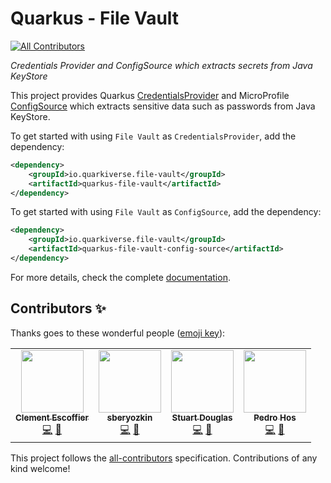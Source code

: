 # Quarkus - File Vault
<!-- ALL-CONTRIBUTORS-BADGE:START - Do not remove or modify this section -->
[![All Contributors](https://img.shields.io/badge/all_contributors-3-orange.svg?style=flat-square)](#contributors-)
<!-- ALL-CONTRIBUTORS-BADGE:END -->

_Credentials Provider and ConfigSource which extracts secrets from Java KeyStore_

This project provides Quarkus [CredentialsProvider](https://quarkus.io/guides/credentials-provider) and MicroProfile [ConfigSource](https://quarkus.io/guides/config-extending-support#custom-config-source) which extracts sensitive data such as passwords from Java KeyStore.

To get started with using `File Vault` as `CredentialsProvider`, add the dependency:

```xml
<dependency>
    <groupId>io.quarkiverse.file-vault</groupId>
    <artifactId>quarkus-file-vault</artifactId>
</dependency>
```

To get started with using `File Vault` as `ConfigSource`, add the dependency:

```xml
<dependency>
    <groupId>io.quarkiverse.file-vault</groupId>
    <artifactId>quarkus-file-vault-config-source</artifactId>
</dependency>
```

For more details, check the complete [documentation](https://quarkiverse.github.io/quarkiverse-docs/quarkus-file-vault/dev/index.html).

## Contributors ✨

Thanks goes to these wonderful people ([emoji key](https://allcontributors.org/docs/en/emoji-key)):

<!-- ALL-CONTRIBUTORS-LIST:START - Do not remove or modify this section -->
<!-- prettier-ignore-start -->
<!-- markdownlint-disable -->
<table>
  <tr>
    <td align="center"><a href="https://github.com/cescoffier"><img src="https://avatars.githubusercontent.com/u/402301?v=4?s=100" width="100px;" alt=""/><br /><sub><b>Clement Escoffier</b></sub></a><br /><a href="https://github.com/quarkiverse/quarkus-file-vault/commits?author=cescoffier" title="Code">💻</a> <a href="#maintenance-cescoffier" title="Maintenance">🚧</a></td>
    <td align="center"><a href="https://github.com/sberyozkin"><img src="https://avatars.githubusercontent.com/u/467639?v=4?s=100" width="100px;" alt=""/><br /><sub><b>sberyozkin</b></sub></a><br /><a href="https://github.com/quarkiverse/quarkus--file-vault/commits?author=sberyozkin" title="Code">💻</a> <a href="#maintenance-sberyozkin" title="Maintenance">🚧</a></td>
    <td align="center"><a href="https://github.com/stuartwdouglas"><img src="https://avatars.githubusercontent.com/u/328571?v=4?s=100" width="100px;" alt=""/><br /><sub><b>Stuart Douglas</b></sub></a><br /><a href="https://github.com/quarkiverse/quarkus--file-vault/commits?author=stuartwdouglas" title="Code">💻</a> <a href="#maintenance-stuartwdouglas" title="Maintenance">🚧</a></td>
    <td align="center"><a href="https://github.com/pedro-hos"><img src="https://avatars.githubusercontent.com/u/8390247?v=4?s=100" width="100px;" alt=""/><br /><sub><b>Pedro Hos</b></sub></a><br /><a href="https://github.com/quarkiverse/quarkus-file-vault/commits?author=pedro-hos" title="Code">💻</a> <a href="#maintenance-pedrohos" title="Maintenance">🚧</a></td>
  </tr>
</table>

<!-- markdownlint-restore -->
<!-- prettier-ignore-end -->

<!-- ALL-CONTRIBUTORS-LIST:END -->

This project follows the [all-contributors](https://github.com/all-contributors/all-contributors) specification. Contributions of any kind welcome!
